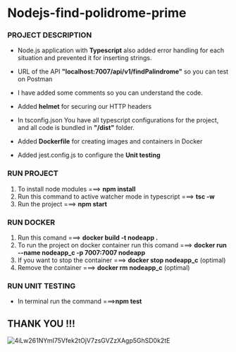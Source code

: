 # Nodejs-find-polidrome-prime

### PROJECT DESCRIPTION<br>
- Node.js application with __Typescript__ also added error handling for each situation and prevented it for inserting strings.

- URL of the API __"localhost:7007/api/v1/findPalindrome"__ so you can test on Postman

- I have added some comments so you can understand the code.

- Added __helmet__ for securing our HTTP headers

- In tsconfig.json You have all typescript configurations for the project, and all code is bundled in __"/dist"__ folder.

- Added __Dockerfile__ for creating images and containers in Docker

- Added jest.config.js to configure the __Unit testing__

### RUN PROJECT
1. To install node modules ===> __npm install__<br>
2. Run this command to active watcher mode in typescript ===> __tsc -w__ <br>
3. Run the project ===> __npm start__<br>

### RUN DOCKER
1. Run this comand ===> __docker build -t nodeapp .__<br>
2. To run the project on docker container run this comand ===> __docker run --name nodeapp_c -p 7007:7007 nodeapp__ <br>
3. If you want to stop the container ===> __docker stop nodeapp_c__ (optimal) <br>
4. Remove the container ===> __docker rm nodeapp_c__ (optimal)
### RUN UNIT TESTING
- In terminal run the command ===>__npm test__ <br>

## THANK YOU !!! <br>

![4iLw261NYmI75Vfek2tOjV7zsGVZzXAgp5GhSD0k2tE](https://raw.githubusercontent.com/TheDudeThatCode/TheDudeThatCode/master/Assets/Developer.gif)
